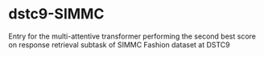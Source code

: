 # dstc9-SIMMC

Entry for the multi-attentive transformer performing the second best score on response retrieval subtask of SIMMC Fashion dataset at DSTC9
